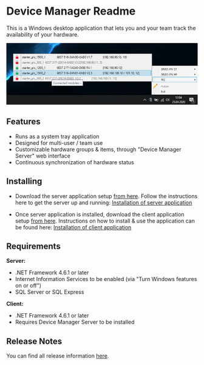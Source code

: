 ﻿# Device Manager Readme

This is a Windows desktop application that lets you and your team track the availability of your hardware. 

![preview](images/overview.png)

## Features

*  Runs as a system tray application
*  Designed for multi-user / team use
*  Customizable hardware groups & items, through "Device Manager Server" web interface
*  Continuous synchronization of hardware status

## Installing

*  Download the server application setup [from here](https://code.siemens.com/hakan.yildizhan/device-manager/-/raw/master/releases/server/DeviceManager_server_1.1.0.msi). Follow the instructions here to get the server up and running: [Installation of server application](https://code.siemens.com/hakan.yildizhan/device-manager/-/wikis/Documentation%20Server/1.%20Installation%20of%20server%20application)

*  Once server application is installed, download the client application setup [from here](https://code.siemens.com/hakan.yildizhan/device-manager/-/raw/master/releases/client/DeviceManager_client_1.1.1.msi). Instructions on how to install & use the application can be found here: [Installation of client application](https://code.siemens.com/hakan.yildizhan/device-manager/-/wikis/Documentation-Client/1.-Installation-of-client-application)

## Requirements

**Server:**

*  .NET Framework 4.6.1 or later
*  Internet Information Services to be enabled (via "Turn Windows features on or off")
*  SQL Server or SQL Express 

**Client:**

*  .NET Framework 4.6.1 or later
*  Requires Device Manager Server to be installed

## Release Notes

You can find all release information [here](https://code.siemens.com/hakan.yildizhan/device-manager/-/releases).